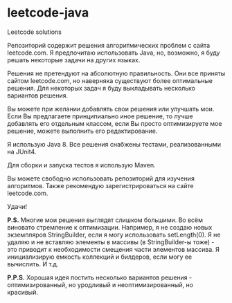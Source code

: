 # leetcode-java

Leetcode solutions

Репозиторий содержит решения алгоритмических проблем с сайта leetcode.com. Я предпочитаю использовать Java, но, возможно, я буду решать некоторые задачи на других языках.

Решения не претендуют на абсолютную правильность. Они все приняты сайтом leetcode.com, но наверняка существуют более оптимальные решения. Для некоторых задач я буду выкладывать несколько вариантов решения.

Вы можете при желании добавлять свои решения или улучшать мои. Если Вы предлагаете принципиально иное решение, то лучше добавлять его отдельным классом, если Вы просто оптимизируете мое решение, можете выполнить его редактирование.

Я использую Java 8. Все решения снабжены тестами, реализованными на JUnit4.

Для сборки и запуска тестов я использую Maven.

Вы можете свободно использовать репозиторий для изучения алгоритмов. Также рекомендую зарегистрироваться на сайте leetcode.com.

Удачи!

**P.S.** Многие мои решения выглядят слишком большими. Во всём виновато стремление к оптимизации. Например, я не создаю новых экземпляров StringBuilder, если я могу использовать setLength(0). Я не удаляю и не вставляю элементы в массивы (в StringBuilder-ы тоже) - это приводит к необходимости смещения части элементов массива. Я инициализирую емкость коллекций и билдеров, если могу ее вычислить. И т.д.

**P.P.S.** Хорошая идея постить несколько вариантов решения - оптимизированный, но уродливый и неоптимизированный, но красивый.
